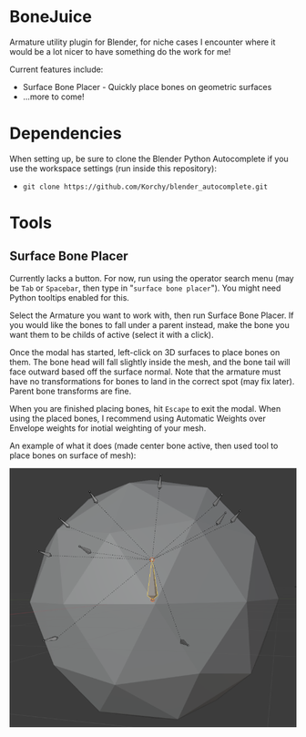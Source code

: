 # BoneJuice
Armature utility plugin for Blender, for niche cases I encounter where it would be a lot nicer to have something do the work for me!

Current features include:
- Surface Bone Placer - Quickly place bones on geometric surfaces
- ...more to come!

# Dependencies
When setting up, be sure to clone the Blender Python Autocomplete if you use the workspace settings (run inside this repository):
- `git clone https://github.com/Korchy/blender_autocomplete.git`

# Tools
## Surface Bone Placer
Currently lacks a button. For now, run using the operator search menu (may be `Tab` or `Spacebar`, then type in "`surface bone placer`"). You might need Python tooltips enabled for this.

Select the Armature you want to work with, then run Surface Bone Placer. If you would like the bones to fall under a parent instead, make the bone you want them to be childs of active (select it with a click).

Once the modal has started, left-click on 3D surfaces to place bones on them. The bone head will fall slightly inside the mesh, and the bone tail will face outward based off the surface normal. Note that the armature must have no transformations for bones to land in the correct spot (may fix later). Parent bone transforms are fine.

When you are finished placing bones, hit `Escape` to exit the modal. When using the placed bones, I recommend using Automatic Weights over Envelope weights for inotial weighting of your mesh.

An example of what it does (made center bone active, then used tool to place bones on surface of mesh):

![](docs/images/exmp_surface_bones.png)